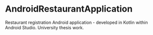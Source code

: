 # AndroidRestaurantApplication
Restaurant registration Android application - developed in Kotlin within Android Studio. University thesis work.
